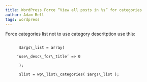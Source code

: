 ```yaml
---
title: WordPress Force “View all posts in %s” for categories
author: Adam Bell
tags: wordpress
---
```

Force categories list not to use category descritption use this:


```

      $args\_list = array(

     ‘use\_desc\_for\_title’ => 0

      );

      $list = wp\_list\_categories( $args\_list );

```
